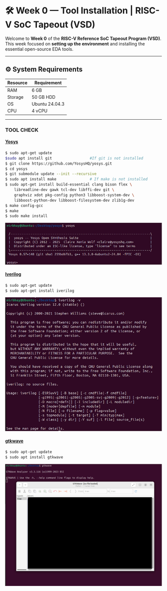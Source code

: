 # 🛠️ Week 0 — Tool Installation | RISC-V SoC Tapeout (VSD)

Welcome to **Week 0** of the **RISC-V Reference SoC Tapeout Program (VSD)**.  
This week focused on **setting up the environment** and installing the essential open-source EDA tools.

---

## ⚙️ System Requirements

| Resource | Requirement |
|----------|-------------|
| RAM      | 6 GB |
| Storage  | 50 GB HDD |
| OS       | Ubuntu 24.04.3 |
| CPU      | 4 vCPU |

---

### **TOOL CHECK**

#### <ins>**Yosys**</ins>
```bash
$ sudo apt-get update
$sudo apt install git                 #If git is not installed
$ git clone https://github.com/YosysHQ/yosys.git
$ cd yosys
$ git submodule update --init --recursive
$ sudo apt install make               # If make is not installed
$ sudo apt-get install build-essential clang bison flex \
    libreadline-dev gawk tcl-dev libffi-dev git \
    graphviz xdot pkg-config python3 libboost-system-dev \
    libboost-python-dev libboost-filesystem-dev zlib1g-dev
$ make config-gcc
$ make 
$ sudo make install
```
![Alt Text](Images/Yosys.jpg)

#### <ins>**Iverilog**</ins>
```bash
$ sudo apt-get update
$ sudo apt-get install iverilog
```
![Alt Text](Images/iverilog.jpg)

#### <ins>**gtkwave**</ins>
```bash
$ sudo apt-get update
$ sudo apt install gtkwave
```
![Alt Text](Images/GTKWave.jpg)
